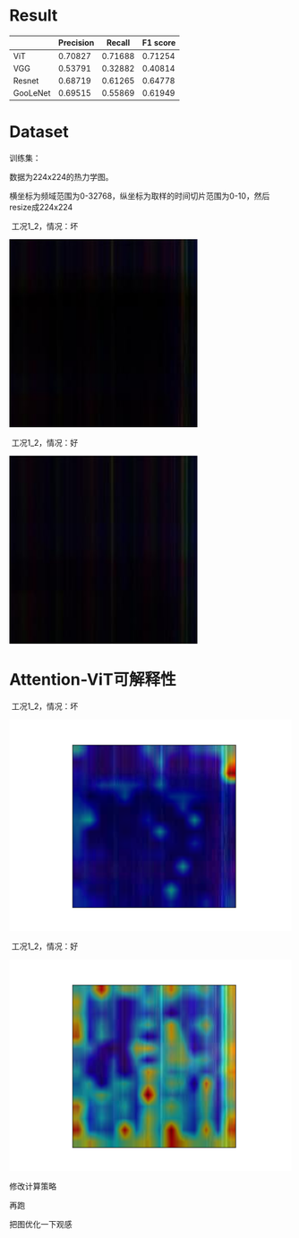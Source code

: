 # Result

|          | Precision | Recall  | F1 score |
| -------- | --------- | ------- | -------- |
| ViT      | 0.70827   | 0.71688 | 0.71254  |
| VGG      | 0.53791   | 0.32882 | 0.40814  |
| Resnet   | 0.68719   | 0.61265 | 0.64778  |
| GooLeNet | 0.69515   | 0.55869 | 0.61949  |



# Dataset

训练集：

数据为224x224的热力学图。

横坐标为频域范围为0-32768，纵坐标为取样的时间切片范围为0-10，然后resize成224x224

​											工况1_2，情况：坏

<img src="result\bad.jpg" alt="bad" style="zoom:150%;" />

​											工况1_2，情况：好

<img src="result\good.jpg" alt="good" style="zoom:150%;" />

# Attention-ViT可解释性

​											工况1_2，情况：坏

![bearing1_2_b](result\bearing1_2_b.png)

​											工况1_2，情况：好

![bearing1_2_g](result\bearing1_2_g.png)

修改计算策略

再跑

把图优化一下观感

